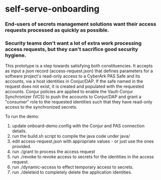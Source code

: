 # self-serve-onboarding

### End-users of secrets management solutions want their access requests processed as quickly as possible.

### Security teams don't want a lot of extra work processing access requests, but they can't sacrifice good security hygiene.

This prototype is a step towards satisfying both constituencies. It accepts as input a json record (access-request.json) that defines parameters for a software project's read-only access to a CyberArk PAS Safe and its accounts, via a host identities in Conjur/DAP. If the safe named in the request does not exist, it is created and populated with the requested accounts. Conjur policies are applied to enable the Vault-Conjur Synchronizer (VCS) to push the accounts to Conjur/DAP and grant a "consumer" role to the requested identities such that they have read-only access to the synchronized secrets.

To run the demo:
 1) update onboard-demo.config with the Conjur and PAS connection details.
 2) run the build.sh script to compile the java code under java/
 3) edit access-request.json with appropriate values - or just use the ones provided.
 4) run ./grant to process the access request
 5) run ./revoke to revoke access to secrets for the identities in the access request.
 6) run ./dynamic-access to effect temporary access to secrets.
 7) run ./deleteid to completely delete the application identities.
